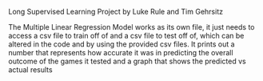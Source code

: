Long Supervised Learning Project by Luke Rule and Tim Gehrsitz

The Multiple Linear Regression Model works as its own file, it just needs to access a csv file to train off of and a csv file to test off of, which can be altered in the code
and by using the provided csv files. It prints out a number that represents how accurate it was in predicting the overall outcome of the games it tested and a graph that
shows the predicted vs actual results
